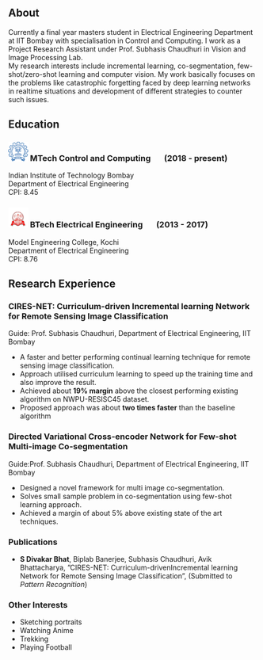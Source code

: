 ## About

Currently a final year masters student in Electrical Engineering Department at IIT Bombay with specialisation in Control and Computing. I work as a Project Research Assistant under Prof. Subhasis Chaudhuri in Vision and Image Processing Lab.  
My research interests include incremental learning, co-segmentation, few-shot/zero-shot learning and computer vision.
My work basically focuses on the problems like catastrophic forgetting faced by deep learning networks in realtime situations and development of different strategies to counter such issues.

## Education
### <a href="https://www.iitb.ac.in" target="_blank"><img src="/images/iitb.png" width="40"></a> MTech Control and Computing &nbsp;   &nbsp;   &nbsp; (2018 - present)&nbsp;              
Indian Institute of Technology Bombay&nbsp;        
Department of Electrical Engineering&nbsp;&nbsp;<br/> 
CPI: 8.45

### <a href="https://www.mec.ac.in" target="_blank"><img src="/images/mec.png" width="40"></a> BTech Electrical Engineering &nbsp;   &nbsp;   &nbsp; (2013 - 2017)&nbsp;   
Model Engineering College, Kochi&nbsp;       
Department of Electrical Engineering&nbsp;&nbsp;<br/>
CPI: 8.76



## Research Experience
### CIRES-NET: Curriculum-driven Incremental learning Network for Remote Sensing Image Classification 
Guide: Prof.  Subhasis Chaudhuri, Department of Electrical Engineering, IIT Bombay&nbsp;<br/>
* A faster and better performing continual learning technique for remote sensing image classification.
* Approach utilised curriculum learning to speed up the training time and also improve the result.
* Achieved about __19% margin__ above the closest performing existing algorithm on NWPU-RESISC45 dataset.
* Proposed approach was about __two times faster__ than the baseline algorithm

### Directed Variational Cross-encoder Network for Few-shot Multi-image Co-segmentation
Guide:Prof.  Subhasis Chaudhuri, Department of Electrical Engineering, IIT Bombay&nbsp;<br/>
* Designed a novel framework for multi image co-segmentation.
* Solves small sample problem in co-segmentation using few-shot learning approach.
* Achieved a margin of about 5% above existing state of the art techniques.

### Publications
* __S Divakar Bhat__, Biplab Banerjee, Subhasis Chaudhuri, Avik Bhattacharya, ”CIRES-NET: Curriculum-drivenIncremental learning Network for Remote Sensing Image Classification”, (Submitted to _Pattern Recognition_)

### Other Interests
* Sketching portraits
* Watching Anime
* Trekking
* Playing Football

